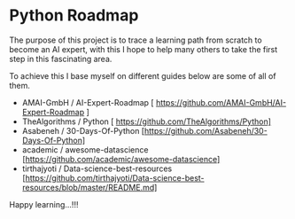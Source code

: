 # Python Roadmap

The purpose of this project is to trace a learning path from scratch to become an AI expert, with this I hope to help many others to take the first step in this fascinating area.

To achieve this I base myself on different guides below are some of all of them.

- AMAI-GmbH / AI-Expert-Roadmap [ https://github.com/AMAI-GmbH/AI-Expert-Roadmap ]
-  TheAlgorithms / Python [ https://github.com/TheAlgorithms/Python]
-  Asabeneh / 30-Days-Of-Python  [https://github.com/Asabeneh/30-Days-Of-Python]
-  academic / awesome-datascience [https://github.com/academic/awesome-datascience]
-  tirthajyoti / Data-science-best-resources [https://github.com/tirthajyoti/Data-science-best-resources/blob/master/README.md]

Happy learning...!!!
